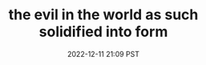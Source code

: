 ---
title: "the evil in the world as such solidified into form"
date: 2022-12-11 21:09 PST
related:
  - it became a perfect representation of what it was
tags:
  - fragment
  - Trip Report
---
